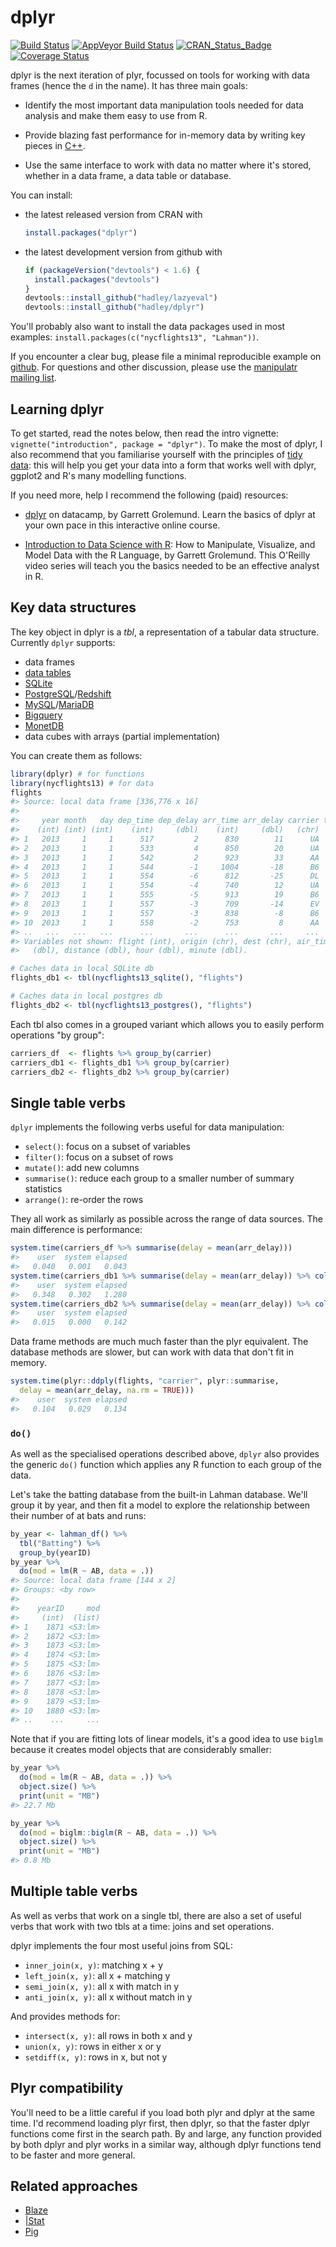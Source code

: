 <!-- README.md is generated from README.Rmd. Please edit that file -->
dplyr
=====

[![Build Status](https://travis-ci.org/hadley/dplyr.png?branch=master)](https://travis-ci.org/hadley/dplyr) [![AppVeyor Build Status](https://ci.appveyor.com/api/projects/status/github/hadley/dplyr?branch=master&svg=true)](https://ci.appveyor.com/project/hadley/dplyr) [![CRAN\_Status\_Badge](http://www.r-pkg.org/badges/version/dplyr)](http://cran.r-project.org/package=dplyr) [![Coverage Status](https://img.shields.io/codecov/c/github/hadley/dplyr/master.svg)](https://codecov.io/github/hadley/dplyr?branch=master)

dplyr is the next iteration of plyr, focussed on tools for working with data frames (hence the `d` in the name). It has three main goals:

-   Identify the most important data manipulation tools needed for data analysis and make them easy to use from R.

-   Provide blazing fast performance for in-memory data by writing key pieces in [C++](http://www.rcpp.org/).

-   Use the same interface to work with data no matter where it's stored, whether in a data frame, a data table or database.

You can install:

-   the latest released version from CRAN with

    ``` r
    install.packages("dplyr")
    ```

-   the latest development version from github with

    ``` r
    if (packageVersion("devtools") < 1.6) {
      install.packages("devtools")
    }
    devtools::install_github("hadley/lazyeval")
    devtools::install_github("hadley/dplyr")
    ```

You'll probably also want to install the data packages used in most examples: `install.packages(c("nycflights13", "Lahman"))`.

If you encounter a clear bug, please file a minimal reproducible example on [github](https://github.com/hadley/dplyr/issues). For questions and other discussion, please use the [manipulatr mailing list](https://groups.google.com/group/manipulatr).

Learning dplyr
--------------

To get started, read the notes below, then read the intro vignette: `vignette("introduction", package = "dplyr")`. To make the most of dplyr, I also recommend that you familiarise yourself with the principles of [tidy data](http://vita.had.co.nz/papers/tidy-data.html): this will help you get your data into a form that works well with dplyr, ggplot2 and R's many modelling functions.

If you need more, help I recommend the following (paid) resources:

-   [dplyr](https://www.datacamp.com/courses/dplyr) on datacamp, by Garrett Grolemund. Learn the basics of dplyr at your own pace in this interactive online course.

-   [Introduction to Data Science with R](http://shop.oreilly.com/product/0636920034834.do): How to Manipulate, Visualize, and Model Data with the R Language, by Garrett Grolemund. This O'Reilly video series will teach you the basics needed to be an effective analyst in R.

Key data structures
-------------------

The key object in dplyr is a *tbl*, a representation of a tabular data structure. Currently `dplyr` supports:

-   data frames
-   [data tables](https://github.com/Rdatatable/data.table/wiki)
-   [SQLite](http://sqlite.org/)
-   [PostgreSQL](http://www.postgresql.org/)/[Redshift](http://aws.amazon.com/redshift/)
-   [MySQL](http://www.mysql.com/)/[MariaDB](https://mariadb.com/)
-   [Bigquery](https://developers.google.com/bigquery/)
-   [MonetDB](http://www.monetdb.org/)
-   data cubes with arrays (partial implementation)

You can create them as follows:

``` r
library(dplyr) # for functions
library(nycflights13) # for data
flights
#> Source: local data frame [336,776 x 16]
#> 
#>     year month   day dep_time dep_delay arr_time arr_delay carrier tailnum
#>    (int) (int) (int)    (int)     (dbl)    (int)     (dbl)   (chr)   (chr)
#> 1   2013     1     1      517         2      830        11      UA  N14228
#> 2   2013     1     1      533         4      850        20      UA  N24211
#> 3   2013     1     1      542         2      923        33      AA  N619AA
#> 4   2013     1     1      544        -1     1004       -18      B6  N804JB
#> 5   2013     1     1      554        -6      812       -25      DL  N668DN
#> 6   2013     1     1      554        -4      740        12      UA  N39463
#> 7   2013     1     1      555        -5      913        19      B6  N516JB
#> 8   2013     1     1      557        -3      709       -14      EV  N829AS
#> 9   2013     1     1      557        -3      838        -8      B6  N593JB
#> 10  2013     1     1      558        -2      753         8      AA  N3ALAA
#> ..   ...   ...   ...      ...       ...      ...       ...     ...     ...
#> Variables not shown: flight (int), origin (chr), dest (chr), air_time
#>   (dbl), distance (dbl), hour (dbl), minute (dbl).

# Caches data in local SQLite db
flights_db1 <- tbl(nycflights13_sqlite(), "flights")

# Caches data in local postgres db
flights_db2 <- tbl(nycflights13_postgres(), "flights")
```

Each tbl also comes in a grouped variant which allows you to easily perform operations "by group":

``` r
carriers_df  <- flights %>% group_by(carrier)
carriers_db1 <- flights_db1 %>% group_by(carrier)
carriers_db2 <- flights_db2 %>% group_by(carrier)
```

Single table verbs
------------------

`dplyr` implements the following verbs useful for data manipulation:

-   `select()`: focus on a subset of variables
-   `filter()`: focus on a subset of rows
-   `mutate()`: add new columns
-   `summarise()`: reduce each group to a smaller number of summary statistics
-   `arrange()`: re-order the rows

They all work as similarly as possible across the range of data sources. The main difference is performance:

``` r
system.time(carriers_df %>% summarise(delay = mean(arr_delay)))
#>    user  system elapsed 
#>   0.040   0.001   0.043
system.time(carriers_db1 %>% summarise(delay = mean(arr_delay)) %>% collect())
#>    user  system elapsed 
#>   0.348   0.302   1.280
system.time(carriers_db2 %>% summarise(delay = mean(arr_delay)) %>% collect())
#>    user  system elapsed 
#>   0.015   0.000   0.142
```

Data frame methods are much much faster than the plyr equivalent. The database methods are slower, but can work with data that don't fit in memory.

``` r
system.time(plyr::ddply(flights, "carrier", plyr::summarise,
  delay = mean(arr_delay, na.rm = TRUE)))
#>    user  system elapsed 
#>   0.104   0.029   0.134
```

### `do()`

As well as the specialised operations described above, `dplyr` also provides the generic `do()` function which applies any R function to each group of the data.

Let's take the batting database from the built-in Lahman database. We'll group it by year, and then fit a model to explore the relationship between their number of at bats and runs:

``` r
by_year <- lahman_df() %>% 
  tbl("Batting") %>%
  group_by(yearID)
by_year %>% 
  do(mod = lm(R ~ AB, data = .))
#> Source: local data frame [144 x 2]
#> Groups: <by row>
#> 
#>    yearID     mod
#>     (int)  (list)
#> 1    1871 <S3:lm>
#> 2    1872 <S3:lm>
#> 3    1873 <S3:lm>
#> 4    1874 <S3:lm>
#> 5    1875 <S3:lm>
#> 6    1876 <S3:lm>
#> 7    1877 <S3:lm>
#> 8    1878 <S3:lm>
#> 9    1879 <S3:lm>
#> 10   1880 <S3:lm>
#> ..    ...     ...
```

Note that if you are fitting lots of linear models, it's a good idea to use `biglm` because it creates model objects that are considerably smaller:

``` r
by_year %>% 
  do(mod = lm(R ~ AB, data = .)) %>%
  object.size() %>%
  print(unit = "MB")
#> 22.7 Mb

by_year %>% 
  do(mod = biglm::biglm(R ~ AB, data = .)) %>%
  object.size() %>%
  print(unit = "MB")
#> 0.8 Mb
```

Multiple table verbs
--------------------

As well as verbs that work on a single tbl, there are also a set of useful verbs that work with two tbls at a time: joins and set operations.

dplyr implements the four most useful joins from SQL:

-   `inner_join(x, y)`: matching x + y
-   `left_join(x, y)`: all x + matching y
-   `semi_join(x, y)`: all x with match in y
-   `anti_join(x, y)`: all x without match in y

And provides methods for:

-   `intersect(x, y)`: all rows in both x and y
-   `union(x, y)`: rows in either x or y
-   `setdiff(x, y)`: rows in x, but not y

Plyr compatibility
------------------

You'll need to be a little careful if you load both plyr and dplyr at the same time. I'd recommend loading plyr first, then dplyr, so that the faster dplyr functions come first in the search path. By and large, any function provided by both dplyr and plyr works in a similar way, although dplyr functions tend to be faster and more general.

Related approaches
------------------

-   [Blaze](http://blaze.pydata.org)
-   [|Stat](http://oldwww.acm.org/perlman/stat/)
-   [Pig](http://dx.doi.org/10.1145/1376616.1376726)
